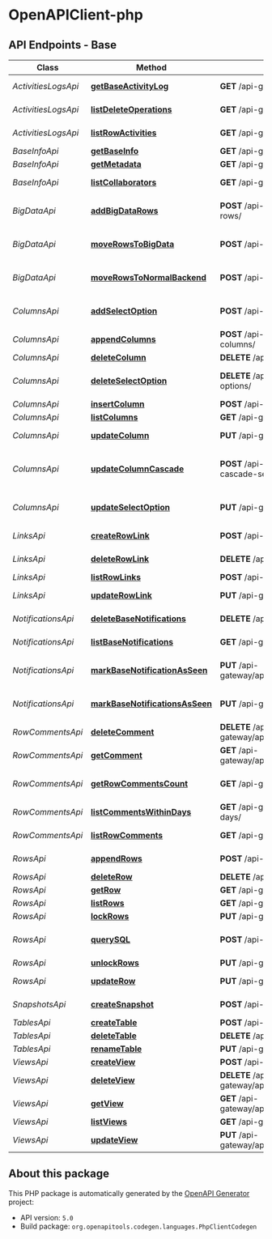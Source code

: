 # OpenAPIClient-php

## API Endpoints - Base

Class | Method | HTTP request | Description
------------ | ------------- | ------------- | -------------
*ActivitiesLogsApi* | [**getBaseActivityLog**](docs/Base/Api/ActivitiesLogsApi.md#getbaseactivitylog) | **GET** /api-gateway/api/v2/dtables/{base_uuid}/operations/ | Get Base Activity Log
*ActivitiesLogsApi* | [**listDeleteOperations**](docs/Base/Api/ActivitiesLogsApi.md#listdeleteoperations) | **GET** /api-gateway/api/v2/dtables/{base_uuid}/deleted-rows/ | List Deleted Operations
*ActivitiesLogsApi* | [**listRowActivities**](docs/Base/Api/ActivitiesLogsApi.md#listrowactivities) | **GET** /api-gateway/api/v2/dtables/{base_uuid}/activities/ | List Row Activities
*BaseInfoApi* | [**getBaseInfo**](docs/Base/Api/BaseInfoApi.md#getbaseinfo) | **GET** /api-gateway/api/v2/dtables/{base_uuid} | Get Base Info
*BaseInfoApi* | [**getMetadata**](docs/Base/Api/BaseInfoApi.md#getmetadata) | **GET** /api-gateway/api/v2/dtables/{base_uuid}/metadata/ | Get Metadata
*BaseInfoApi* | [**listCollaborators**](docs/Base/Api/BaseInfoApi.md#listcollaborators) | **GET** /api-gateway/api/v2/dtables/{base_uuid}/related-users/ | List Collaborators
*BigDataApi* | [**addBigDataRows**](docs/Base/Api/BigDataApi.md#addbigdatarows) | **POST** /api-gateway/api/v2/dtables/{base_uuid}/add-archived-rows/ | Add Rows into Big Data Backend
*BigDataApi* | [**moveRowsToBigData**](docs/Base/Api/BigDataApi.md#moverowstobigdata) | **POST** /api-gateway/api/v2/dtables/{base_uuid}/archive-view/ | Move Rows to Big Data Backend
*BigDataApi* | [**moveRowsToNormalBackend**](docs/Base/Api/BigDataApi.md#moverowstonormalbackend) | **POST** /api-gateway/api/v2/dtables/{base_uuid}/unarchive/ | Move Rows to Normal Backend
*ColumnsApi* | [**addSelectOption**](docs/Base/Api/ColumnsApi.md#addselectoption) | **POST** /api-gateway/api/v2/dtables/{base_uuid}/column-options/ | Add Single/Multiple Select Options
*ColumnsApi* | [**appendColumns**](docs/Base/Api/ColumnsApi.md#appendcolumns) | **POST** /api-gateway/api/v2/dtables/{base_uuid}/batch-append-columns/ | Append Columns
*ColumnsApi* | [**deleteColumn**](docs/Base/Api/ColumnsApi.md#deletecolumn) | **DELETE** /api-gateway/api/v2/dtables/{base_uuid}/columns/ | Delete Column
*ColumnsApi* | [**deleteSelectOption**](docs/Base/Api/ColumnsApi.md#deleteselectoption) | **DELETE** /api-gateway/api/v2/dtables/{base_uuid}/column-options/ | Delete Single/Multiple Select Options
*ColumnsApi* | [**insertColumn**](docs/Base/Api/ColumnsApi.md#insertcolumn) | **POST** /api-gateway/api/v2/dtables/{base_uuid}/columns/ | Insert Column
*ColumnsApi* | [**listColumns**](docs/Base/Api/ColumnsApi.md#listcolumns) | **GET** /api-gateway/api/v2/dtables/{base_uuid}/columns/ | List Columns
*ColumnsApi* | [**updateColumn**](docs/Base/Api/ColumnsApi.md#updatecolumn) | **PUT** /api-gateway/api/v2/dtables/{base_uuid}/columns/ | Update Column
*ColumnsApi* | [**updateColumnCascade**](docs/Base/Api/ColumnsApi.md#updatecolumncascade) | **POST** /api-gateway/api/v2/dtables/{base_uuid}/column-cascade-settings/ | Update Column Cascade Settings
*ColumnsApi* | [**updateSelectOption**](docs/Base/Api/ColumnsApi.md#updateselectoption) | **PUT** /api-gateway/api/v2/dtables/{base_uuid}/column-options/ | Update Single/Multiple Select Options
*LinksApi* | [**createRowLink**](docs/Base/Api/LinksApi.md#createrowlink) | **POST** /api-gateway/api/v2/dtables/{base_uuid}/links/ | Create Row Link(s)
*LinksApi* | [**deleteRowLink**](docs/Base/Api/LinksApi.md#deleterowlink) | **DELETE** /api-gateway/api/v2/dtables/{base_uuid}/links/ | Delete Row Link(s)
*LinksApi* | [**listRowLinks**](docs/Base/Api/LinksApi.md#listrowlinks) | **POST** /api-gateway/api/v2/dtables/{base_uuid}/query-links/ | List Row Links
*LinksApi* | [**updateRowLink**](docs/Base/Api/LinksApi.md#updaterowlink) | **PUT** /api-gateway/api/v2/dtables/{base_uuid}/links/ | Update Row Link(s)
*NotificationsApi* | [**deleteBaseNotifications**](docs/Base/Api/NotificationsApi.md#deletebasenotifications) | **DELETE** /api-gateway/api/v2/dtables/{base_uuid}/notifications/ | Delete Base Notifications
*NotificationsApi* | [**listBaseNotifications**](docs/Base/Api/NotificationsApi.md#listbasenotifications) | **GET** /api-gateway/api/v2/dtables/{base_uuid}/notifications/ | List Base Notifications
*NotificationsApi* | [**markBaseNotificationAsSeen**](docs/Base/Api/NotificationsApi.md#markbasenotificationasseen) | **PUT** /api-gateway/api/v2/dtables/{base_uuid}/notifications/{notification_id}/ | Mark Notification Read/Unread
*NotificationsApi* | [**markBaseNotificationsAsSeen**](docs/Base/Api/NotificationsApi.md#markbasenotificationsasseen) | **PUT** /api-gateway/api/v2/dtables/{base_uuid}/notifications/ | Mark Base Notifications as seen
*RowCommentsApi* | [**deleteComment**](docs/Base/Api/RowCommentsApi.md#deletecomment) | **DELETE** /api-gateway/api/v2/dtables/{base_uuid}/comments/{comment_id}/ | Delete Comment
*RowCommentsApi* | [**getComment**](docs/Base/Api/RowCommentsApi.md#getcomment) | **GET** /api-gateway/api/v2/dtables/{base_uuid}/comments/{comment_id}/ | Get Comment
*RowCommentsApi* | [**getRowCommentsCount**](docs/Base/Api/RowCommentsApi.md#getrowcommentscount) | **GET** /api-gateway/api/v2/dtables/{base_uuid}/comments-count/ | Get Row Comments Count
*RowCommentsApi* | [**listCommentsWithinDays**](docs/Base/Api/RowCommentsApi.md#listcommentswithindays) | **GET** /api-gateway/api/v2/dtables/{base_uuid}/comments-within-days/ | List Comments within Days
*RowCommentsApi* | [**listRowComments**](docs/Base/Api/RowCommentsApi.md#listrowcomments) | **GET** /api-gateway/api/v2/dtables/{base_uuid}/comments/ | List Row Comments
*RowsApi* | [**appendRows**](docs/Base/Api/RowsApi.md#appendrows) | **POST** /api-gateway/api/v2/dtables/{base_uuid}/rows/ | Append Row(s)
*RowsApi* | [**deleteRow**](docs/Base/Api/RowsApi.md#deleterow) | **DELETE** /api-gateway/api/v2/dtables/{base_uuid}/rows/ | Delete Row(s)
*RowsApi* | [**getRow**](docs/Base/Api/RowsApi.md#getrow) | **GET** /api-gateway/api/v2/dtables/{base_uuid}/rows/{row_id}/ | Get Row
*RowsApi* | [**listRows**](docs/Base/Api/RowsApi.md#listrows) | **GET** /api-gateway/api/v2/dtables/{base_uuid}/rows/ | List Rows
*RowsApi* | [**lockRows**](docs/Base/Api/RowsApi.md#lockrows) | **PUT** /api-gateway/api/v2/dtables/{base_uuid}/lock-rows/ | Lock Rows
*RowsApi* | [**querySQL**](docs/Base/Api/RowsApi.md#querysql) | **POST** /api-gateway/api/v2/dtables/{base_uuid}/sql | Query SeaTable with SQL
*RowsApi* | [**unlockRows**](docs/Base/Api/RowsApi.md#unlockrows) | **PUT** /api-gateway/api/v2/dtables/{base_uuid}/unlock-rows/ | Unlock Rows
*RowsApi* | [**updateRow**](docs/Base/Api/RowsApi.md#updaterow) | **PUT** /api-gateway/api/v2/dtables/{base_uuid}/rows/ | Update Row(s)
*SnapshotsApi* | [**createSnapshot**](docs/Base/Api/SnapshotsApi.md#createsnapshot) | **POST** /api-gateway/api/v2/dtables/{base_uuid}/snapshot/ | Create Snapshot
*TablesApi* | [**createTable**](docs/Base/Api/TablesApi.md#createtable) | **POST** /api-gateway/api/v2/dtables/{base_uuid}/tables/ | Create Table
*TablesApi* | [**deleteTable**](docs/Base/Api/TablesApi.md#deletetable) | **DELETE** /api-gateway/api/v2/dtables/{base_uuid}/tables/ | Delete Table
*TablesApi* | [**renameTable**](docs/Base/Api/TablesApi.md#renametable) | **PUT** /api-gateway/api/v2/dtables/{base_uuid}/tables/ | Rename Table
*ViewsApi* | [**createView**](docs/Base/Api/ViewsApi.md#createview) | **POST** /api-gateway/api/v2/dtables/{base_uuid}/views/ | Create View
*ViewsApi* | [**deleteView**](docs/Base/Api/ViewsApi.md#deleteview) | **DELETE** /api-gateway/api/v2/dtables/{base_uuid}/views/{view_name}/ | Delete View
*ViewsApi* | [**getView**](docs/Base/Api/ViewsApi.md#getview) | **GET** /api-gateway/api/v2/dtables/{base_uuid}/views/{view_name}/ | Get View
*ViewsApi* | [**listViews**](docs/Base/Api/ViewsApi.md#listviews) | **GET** /api-gateway/api/v2/dtables/{base_uuid}/views/ | List Views
*ViewsApi* | [**updateView**](docs/Base/Api/ViewsApi.md#updateview) | **PUT** /api-gateway/api/v2/dtables/{base_uuid}/views/{view_name}/ | Update View


## About this package

This PHP package is automatically generated by the [OpenAPI Generator](https://openapi-generator.tech) project:

- API version: `5.0`
- Build package: `org.openapitools.codegen.languages.PhpClientCodegen`